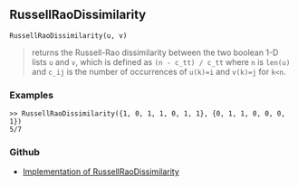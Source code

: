 ## RussellRaoDissimilarity

```
RussellRaoDissimilarity(u, v)
```

> returns the Russell-Rao dissimilarity between the two boolean 1-D lists `u` and `v`, which is defined as `(n - c_tt) / c_tt` where `n` is `len(u)` and `c_ij` is the number of occurrences of `u(k)=i` and `v(k)=j` for `k<n`.
  
### Examples

```
>> RussellRaoDissimilarity({1, 0, 1, 1, 0, 1, 1}, {0, 1, 1, 0, 0, 0, 1})
5/7
```

### Github

* [Implementation of RussellRaoDissimilarity](https://github.com/axkr/symja_android_library/blob/master/symja_android_library/matheclipse-core/src/main/java/org/matheclipse/core/builtin/Combinatoric.java#L2229) 
